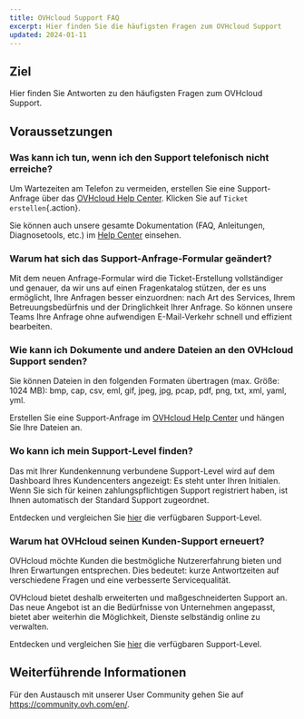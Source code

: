 ```yaml
---
title: OVHcloud Support FAQ
excerpt: Hier finden Sie die häufigsten Fragen zum OVHcloud Support
updated: 2024-01-11
---
```


## Ziel

Hier finden Sie Antworten zu den häufigsten Fragen zum OVHcloud Support.

## Voraussetzungen

### Was kann ich tun, wenn ich den Support telefonisch nicht erreiche?

Um Wartezeiten am Telefon zu vermeiden, erstellen Sie eine Support-Anfrage über das [OVHcloud Help Center](https://help.ovhcloud.com/csm?id=csm_cases_requests). Klicken Sie auf `Ticket erstellen`{.action}.

Sie können auch unsere gesamte Dokumentation (FAQ, Anleitungen, Diagnosetools, etc.) im [Help Center](https://help.ovhcloud.com/csm/de-documentation?id=kb_home) einsehen.

### Warum hat sich das Support-Anfrage-Formular geändert?

Mit dem neuen Anfrage-Formular wird die Ticket-Erstellung vollständiger und genauer, da wir uns auf einen Fragenkatalog stützen, der es uns ermöglicht, Ihre Anfragen besser einzuordnen: nach Art des Services, Ihrem Betreuungsbedürfnis und der Dringlichkeit Ihrer Anfrage. So können unsere Teams Ihre Anfrage ohne aufwendigen E-Mail-Verkehr schnell und effizient bearbeiten.

### Wie kann ich Dokumente und andere Dateien an den OVHcloud Support senden?

Sie können Dateien in den folgenden Formaten übertragen (max. Größe: 1024 MB): bmp, cap, csv, eml, gif, jpeg, jpg, pcap, pdf, png, txt, xml, yaml, yml.

Erstellen Sie eine Support-Anfrage im [OVHcloud Help Center](https://help.ovhcloud.com/csm?id=csm_cases_requests) und hängen Sie Ihre Dateien an.

### Wo kann ich mein Support-Level finden?

Das mit Ihrer Kundenkennung verbundene Support-Level wird auf dem Dashboard Ihres Kundencenters angezeigt: Es steht unter Ihren Initialen. Wenn Sie sich für keinen zahlungspflichtigen Support registriert haben, ist Ihnen automatisch der Standard Support zugeordnet.

Entdecken und vergleichen Sie [hier](https://www.ovhcloud.com/de/support-levels/) die verfügbaren Support-Level.

### Warum hat OVHcloud seinen Kunden-Support erneuert?

OVHcloud möchte Kunden die bestmögliche Nutzererfahrung bieten und Ihren Erwartungen entsprechen. Dies bedeutet: kurze Antwortzeiten auf verschiedene Fragen und eine verbesserte Servicequalität.

OVHcloud bietet deshalb erweiterten und maßgeschneiderten Support an. Das neue Angebot ist an die Bedürfnisse von Unternehmen angepasst, bietet aber weiterhin die Möglichkeit, Dienste selbständig online zu verwalten.

Entdecken und vergleichen Sie [hier](https://www.ovhcloud.com/de/support-levels/) die verfügbaren Support-Level.

## Weiterführende Informationen

Für den Austausch mit unserer User Community gehen Sie auf <https://community.ovh.com/en/>.